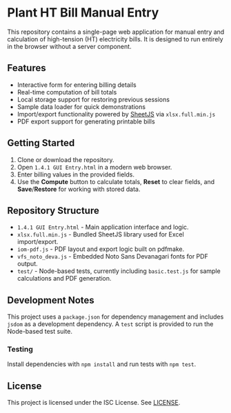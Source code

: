 # Plant HT Bill Manual Entry

This repository contains a single-page web application for manual entry and calculation of high-tension (HT) electricity bills.
It is designed to run entirely in the browser without a server component.

## Features
- Interactive form for entering billing details
- Real-time computation of bill totals
- Local storage support for restoring previous sessions
- Sample data loader for quick demonstrations
- Import/export functionality powered by [SheetJS](https://sheetjs.com/) via `xlsx.full.min.js`
- PDF export support for generating printable bills

## Getting Started
1. Clone or download the repository.
2. Open `1.4.1 GUI Entry.html` in a modern web browser.
3. Enter billing values in the provided fields.
4. Use the **Compute** button to calculate totals, **Reset** to clear fields, and **Save**/**Restore** for working with stored data.

## Repository Structure
- `1.4.1 GUI Entry.html` - Main application interface and logic.
- `xlsx.full.min.js` - Bundled SheetJS library used for Excel import/export.
- `iom-pdf.js` - PDF layout and export logic built on pdfmake.
- `vfs_noto_deva.js` - Embedded Noto Sans Devanagari fonts for PDF output.
- `test/` - Node-based tests, currently including `basic.test.js` for sample calculations and PDF generation.

## Development Notes
This project uses a `package.json` for dependency management and includes `jsdom` as a development dependency. A `test` script is provided to run the Node-based test suite.

### Testing
Install dependencies with `npm install` and run tests with `npm test`.

## License
This project is licensed under the ISC License. See [LICENSE](LICENSE).
